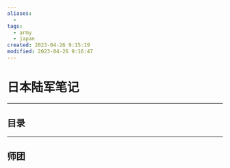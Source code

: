 ```yaml
---
aliases:
  - 
tags:
  - army
  - japan
created: 2023-04-26 9:15:19
modified: 2023-04-26 9:16:47
---
```

# 日本陆军笔记

---

## 目录

---

## 师团

